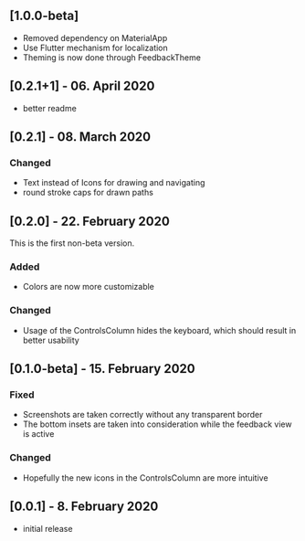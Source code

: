 ## [1.0.0-beta]
- Removed dependency on MaterialApp
- Use Flutter mechanism for localization
- Theming is now done through FeedbackTheme

## [0.2.1+1] - 06. April 2020

- better readme

## [0.2.1] - 08. March 2020

### Changed
- Text instead of Icons for drawing and navigating
- round stroke caps for drawn paths

## [0.2.0] - 22. February 2020

This is the first non-beta version.

### Added
- Colors are now more customizable

### Changed
- Usage of the ControlsColumn hides the keyboard,
  which should result in better usability


## [0.1.0-beta] - 15. February 2020
### Fixed
- Screenshots are taken correctly without any transparent border
- The bottom insets are taken into consideration while the feedback view is active

### Changed
- Hopefully the new icons in the ControlsColumn are more intuitive

## [0.0.1] - 8. February 2020

* initial release

